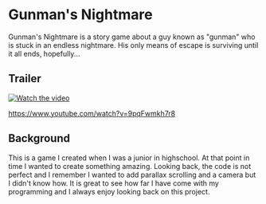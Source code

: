 # Gunman's Nightmare

Gunman's Nightmare is a story game about a guy known as "gunman" who is stuck in an endless nightmare. His only means of escape is surviving until it all ends, hopefully...

## Trailer
[![Watch the video](https://img.youtube.com/vi/9pqFwmkh7r8/maxresdefault.jpg)](https://www.youtube.com/watch?v=9pqFwmkh7r8)

https://www.youtube.com/watch?v=9pqFwmkh7r8
## Background

This is a game I created when I was a junior in highschool. At that point in time I wanted to create something amazing. Looking back, the code is not perfect and I remember I wanted to add parallax scrolling and a camera but I didn't know how. It is great to see how far I have come with my programming and I always enjoy looking back on this project.
